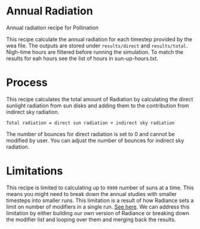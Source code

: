 # Annual Radiation

Annual radiation recipe for Pollination

This recipe calculate the annual radiation for each timestep provided by the wea file.
The outputs are stored under `results/direct` and `results/total`. Nigh-time hours are
filtered before running the simulation. To match the results for eah hours see the list
of hours in sun-up-hours.txt.

# Process

This recipe calculates the total amount of Radiation by calculating the direct sunlight
radiation from sun disks and adding them to the contribution from indirect sky radiation.

```
Total radiation = direct sun radiation + indirect sky radiation
```

The number of bounces for direct radiation is set to 0 and cannot be modified by user.
You can adjust the number of bounces for indirect sky radiation.

# Limitations

This recipe is limited to calculating up to `9999` number of suns at a time. This means
you might need to break down the annual studies with smaller timesteps into smaller
runs. This limitation is a result of how Radiance sets a limit on number of modifiers
in a single run. [See here](https://discourse.radiance-online.org/t/increase-maximum-number-of-modifiers-in-rcontrib/4684). We can address this limitation by either building our own version of Radiance
or breaking down the modifier list and looping over them and merging back the results.

